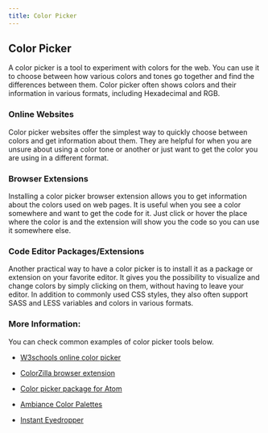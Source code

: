 ```yaml
---
title: Color Picker
---
```


## Color Picker

A color picker is a tool to experiment with colors for the web. You can use it to choose between how various colors and tones go together and find the differences between them. Color picker often shows colors and their information in various formats, including Hexadecimal and RGB.

### Online Websites

Color picker websites offer the simplest way to quickly choose between colors and get information about them. They are helpful for when you are unsure about using a color tone or another or just want to get the color you are using in a different format.

### Browser Extensions

Installing a color picker browser extension allows you to get information about the colors used on web pages. It is useful when you see a color somewhere and want to get the code for it. Just click or hover the place where the color is and the extension will show you the code so you can use it somewhere else.

### Code Editor Packages/Extensions

Another practical way to have a color picker is to install it as a package or extension on your favorite editor. It gives you the possibility to visualize and change colors by simply clicking on them, without having to leave your editor. In addition to commonly used CSS styles, they also often support SASS and LESS variables and colors in various formats.

### More Information:

You can check common examples of color picker tools below.

* [W3schools online color picker](https://www.w3schools.com/colors/colors_picker.asp)

* [ColorZilla browser extension](http://www.colorzilla.com/)

* [Color picker package for Atom](https://atom.io/packages/color-picker)

* [Ambiance Color Palettes](http://ambiance.somethingjustlikethis.com/)

* [Instant Eyedropper](http://www.instant-eyedropper.com/)
